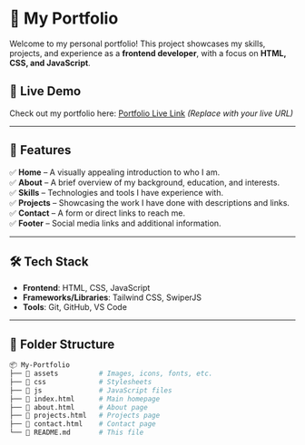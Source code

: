 
# 🚀 My Portfolio  

Welcome to my personal portfolio! This project showcases my skills, projects, and experience as a **frontend developer**, with a focus on **HTML, CSS, and JavaScript**.  

## 🔗 Live Demo  
Check out my portfolio here: [Portfolio Live Link](#) *(Replace with your live URL)*  

---

## 📌 Features  
✅ **Home** – A visually appealing introduction to who I am.  
✅ **About** – A brief overview of my background, education, and interests.  
✅ **Skills** – Technologies and tools I have experience with.  
✅ **Projects** – Showcasing the work I have done with descriptions and links.  
✅ **Contact** – A form or direct links to reach me.  
✅ **Footer** – Social media links and additional information.  

---

## 🛠️ Tech Stack  
- **Frontend**: HTML, CSS, JavaScript  
- **Frameworks/Libraries**: Tailwind CSS, SwiperJS
- **Tools**: Git, GitHub, VS Code  

---


## 📂 Folder Structure  
```bash
📦 My-Portfolio  
├── 📁 assets          # Images, icons, fonts, etc.  
├── 📁 css             # Stylesheets  
├── 📁 js              # JavaScript files  
├── 📄 index.html      # Main homepage  
├── 📄 about.html      # About page  
├── 📄 projects.html   # Projects page  
├── 📄 contact.html    # Contact page  
└── 📄 README.md       # This file  
